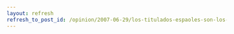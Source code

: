 ```yaml
---
layout: refresh
refresh_to_post_id: /opinion/2007-06-29/los-titulados-espaoles-son-los-que-menos-cobran-de-europa
---
```

